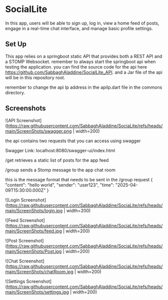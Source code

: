 
# SocialLite

In this app, users will be able to sign up, log in, view a home feed of posts, engage in a
real-time chat interface, and manage basic profile settings.


## Set Up

This app relies on a springboot static API that provides both a REST API and a STOMP Websocket.
remember to always start the springboot api when testing the application.
you can find the source code for the api here 
https://github.com/SabbaghAladdine/SocialLite_API.
and a Jar file of the api will be in this repository root.

remember to change the api Ip address in the apiIp.dart file in the commons directory.
## Screenshots

![API Screenshot](https://raw.githubusercontent.com/SabbaghAladdine/SociaLite/refs/heads/main/ScreenShots/swagger.png | width=200)

the api contains two requests that you can access using swagger

Swagger Link: localhost:8080/swagger-ui/index.html

/get retrieves a static list of posts for the app feed

/group sends a Stomp message to the app chat room 

this is the message format that needs to be sent in the /group request 
{   "content": "hello world",   "sender": "user123",   "time": "2025-04-09T15:30:00.000Z" }

![Login Screenshot](https://raw.githubusercontent.com/SabbaghAladdine/SociaLite/refs/heads/main/ScreenShots/login.jpg | width=200)

![Feed Screenshot](https://raw.githubusercontent.com/SabbaghAladdine/SociaLite/refs/heads/main/ScreenShots/feed.jpg | width=200)

![Post Screenshot](https://raw.githubusercontent.com/SabbaghAladdine/SociaLite/refs/heads/main/ScreenShots/Post.jpg | width=200)

![Chat Screenshot](https://raw.githubusercontent.com/SabbaghAladdine/SociaLite/refs/heads/main/ScreenShots/chatRoom.jpg | width=200) 

![Settings Screenshot](https://raw.githubusercontent.com/SabbaghAladdine/SociaLite/refs/heads/main/ScreenShots/settings.jpg | width=200)